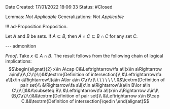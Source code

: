 <br />
<br />

Date Created: 17/01/2022 18:06:33
Status: #Closed 

Lemmas: _Not Applicable_
Generalizations: _Not Applicable_

!!! ad-Proposition Proposition.

Let $A$ and $B$ be sets. If $A\subseteq B$, then $A\cap C\subseteq B\cap C$ for any set $C$.

--- admonition

_Proof_. Take $x\in A\cap B$. The result follows from the following chain of logical implications:
$$\begin{alignat}{2}
    x\in A\cap C&\Leftrightarrow\fa a\l(x\in a\Rightarrow a\in\l\{A,C\r\}\r)&&\textrm{Definition of intersection}\\
    &\Leftrightarrow\fa a\l[x\in a\Rightarrow\l(a\in A\lor a\in C\r)\r]\ \ \ \ \ \ \ \ &&\textrm{Definition of pair set}\\
    &\Rightarrow\fa a\l[x\in a\Rightarrow\l(a\in B\lor a\in C\r)\r]&&A\subseteq B\\
    &\Leftrightarrow\fa a\l(x\in a\Rightarrow a\in\l\{B,C\r\}\r)&&\textrm{Definition of pair set}\\
    &\Leftrightarrow x\in B\cap C.&&\textrm{Definition of intersection}\qedin
\end{alignat}$$
